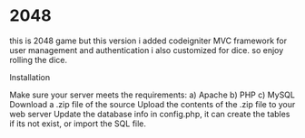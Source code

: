 # 2048
this is 2048 game but this version i added codeigniter MVC framework for user management and authentication i also 
customized for dice. so enjoy rolling the dice.

Installation

Make sure your server meets the requirements: 
a) Apache 
b) PHP 
c) MySQL
Download a .zip file of the source
Upload the contents of the .zip file to your web server
Update the database info in config.php, it can create the tables if its not exist, or import the SQL file.